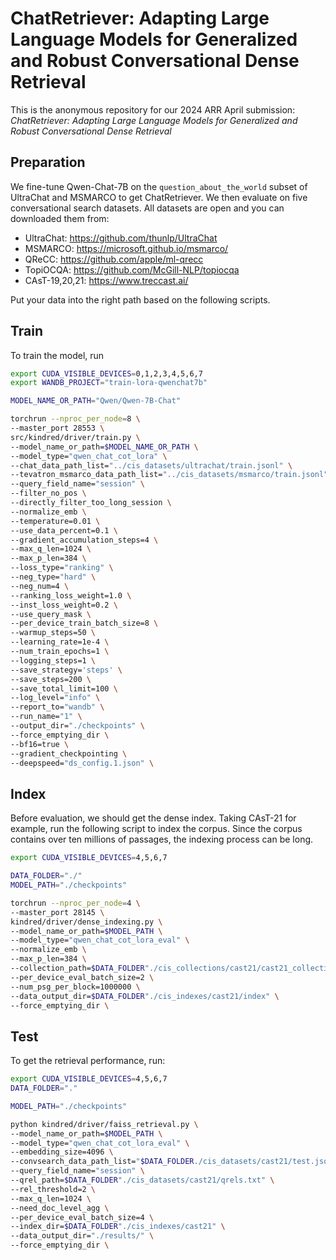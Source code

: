 # ChatRetriever: Adapting Large Language Models for Generalized and Robust Conversational Dense Retrieval

This is the anonymous repository for our 2024 ARR April submission: *ChatRetriever: Adapting Large Language Models for Generalized and Robust Conversational Dense Retrieval*


## Preparation
We fine-tune Qwen-Chat-7B on the `question_about_the_world` subset of UltraChat and MSMARCO to get ChatRetriever. We then evaluate on five conversational search datasets. All datasets are open and you can downloaded them from:

- UltraChat: https://github.com/thunlp/UltraChat
- MSMARCO: https://microsoft.github.io/msmarco/
- QReCC: https://github.com/apple/ml-qrecc
- TopiOCQA: https://github.com/McGill-NLP/topiocqa
- CAsT-19,20,21: https://www.treccast.ai/ 

Put your data into the right path based on the following scripts.

## Train
To train the model, run
```sh
export CUDA_VISIBLE_DEVICES=0,1,2,3,4,5,6,7
export WANDB_PROJECT="train-lora-qwenchat7b"

MODEL_NAME_OR_PATH="Qwen/Qwen-7B-Chat"

torchrun --nproc_per_node=8 \
--master_port 28553 \
src/kindred/driver/train.py \
--model_name_or_path=$MODEL_NAME_OR_PATH \
--model_type="qwen_chat_cot_lora" \
--chat_data_path_list="../cis_datasets/ultrachat/train.jsonl" \
--tevatron_msmarco_data_path_list="../cis_datasets/msmarco/train.jsonl" \
--query_field_name="session" \
--filter_no_pos \
--directly_filter_too_long_session \
--normalize_emb \
--temperature=0.01 \
--use_data_percent=0.1 \
--gradient_accumulation_steps=4 \
--max_q_len=1024 \
--max_p_len=384 \
--loss_type="ranking" \
--neg_type="hard" \
--neg_num=4 \
--ranking_loss_weight=1.0 \
--inst_loss_weight=0.2 \
--use_query_mask \
--per_device_train_batch_size=8 \
--warmup_steps=50 \
--learning_rate=1e-4 \
--num_train_epochs=1 \
--logging_steps=1 \
--save_strategy='steps' \
--save_steps=200 \
--save_total_limit=100 \
--log_level="info" \
--report_to="wandb" \
--run_name="1" \
--output_dir="./checkpoints" \
--force_emptying_dir \
--bf16=true \
--gradient_checkpointing \
--deepspeed="ds_config.1.json" \
```

## Index
Before evaluation, we should get the dense index. Taking CAsT-21 for example, run the following script to index the corpus. Since the corpus contains over ten millions of passages, the indexing process can be long.
```sh
export CUDA_VISIBLE_DEVICES=4,5,6,7

DATA_FOLDER="./"
MODEL_PATH="./checkpoints"

torchrun --nproc_per_node=4 \
--master_port 28145 \
kindred/driver/dense_indexing.py \
--model_name_or_path=$MODEL_PATH \
--model_type="qwen_chat_cot_lora_eval" \
--normalize_emb \
--max_p_len=384 \
--collection_path=$DATA_FOLDER"./cis_collections/cast21/cast21_collection.jsonl" \
--per_device_eval_batch_size=2 \
--num_psg_per_block=1000000 \
--data_output_dir=$DATA_FOLDER"./cis_indexes/cast21/index" \
--force_emptying_dir \
```

## Test
To get the retrieval performance, run:
```sh
export CUDA_VISIBLE_DEVICES=4,5,6,7
DATA_FOLDER="."

MODEL_PATH="./checkpoints"

python kindred/driver/faiss_retrieval.py \
--model_name_or_path=$MODEL_PATH \
--model_type="qwen_chat_cot_lora_eval" \
--embedding_size=4096 \
--convsearch_data_path_list="$DATA_FOLDER./cis_datasets/cast21/test.json" \
--query_field_name="session" \
--qrel_path=$DATA_FOLDER"./cis_datasets/cast21/qrels.txt" \
--rel_threshold=2 \
--max_q_len=1024 \
--need_doc_level_agg \
--per_device_eval_batch_size=4 \
--index_dir=$DATA_FOLDER"./cis_indexes/cast21" \
--data_output_dir="./results/" \
--force_emptying_dir \
```